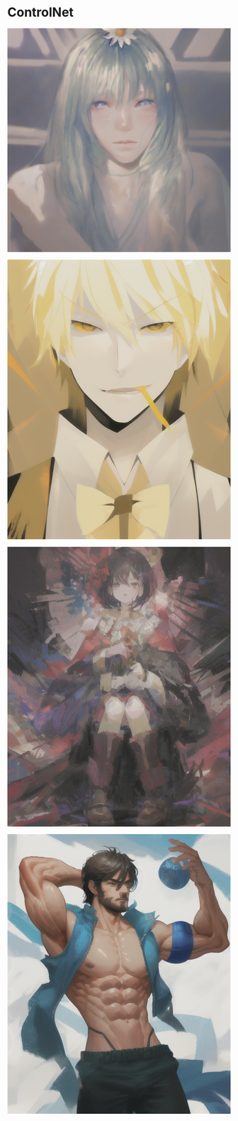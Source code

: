 # ControlNet


![image](https://github.com/2021CGR/Ai_ProJect_2025_01/blob/main/ControlNet/00002-4134974172.png?raw=true)






![image](https://github.com/2021CGR/Ai_ProJect_2025_01/blob/main/ControlNet/00003-783892514.png?raw=true)






![image](https://github.com/2021CGR/Ai_ProJect_2025_01/blob/main/ControlNet/00004-1913587755.png?raw=true)





![image](https://github.com/2021CGR/Ai_ProJect_2025_01/blob/main/ControlNet/00005-1701143745.png?raw=true)


